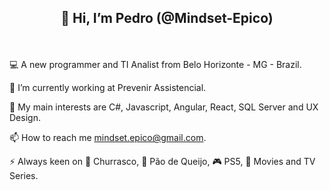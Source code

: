 ## <p align=center>👋 Hi, I’m Pedro (@Mindset-Epico) </p>

<br>

💻 A new programmer and TI Analist from Belo Horizonte - MG - Brazil.

🔭 I’m currently working at Prevenir Assistencial.

💬 My main interests are C#, Javascript, Angular, React, SQL Server and UX Design.

📫 How to reach me mindset.epico@gmail.com.

⚡ Always keen on 🍖 Churrasco, 🧀 Pão de Queijo, 🎮 PS5, 🍿 Movies and TV Series.
